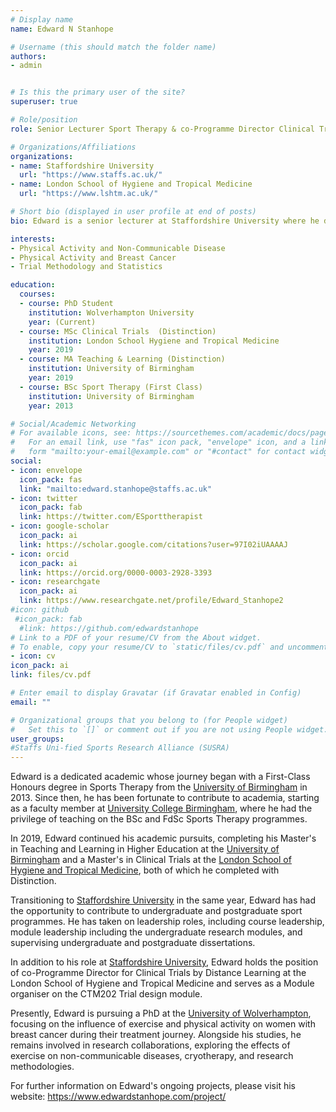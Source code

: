 ```yaml
---
# Display name
name: Edward N Stanhope

# Username (this should match the folder name)
authors:
- admin


# Is this the primary user of the site?
superuser: true

# Role/position
role: Senior Lecturer Sport Therapy & co-Programme Director Clinical Trials

# Organizations/Affiliations
organizations:
- name: Staffordshire University
  url: "https://www.staffs.ac.uk/"
- name: London School of Hygiene and Tropical Medicine
  url: "https://www.lshtm.ac.uk/"

# Short bio (displayed in user profile at end of posts)
bio: Edward is a senior lecturer at Staffordshire University where he delivers on the Undergraduate Sport Therapy and MSc Applied Research Programs. Edwards knowledge in trial methodology and statistics sees him oversee the dissertation module for all students registered on programs in the sport department. Edwards supervises a number of students conducting research on the BSc Sport Therapy, MSc Applied Reseach and MSc Sport and Exercise programs. Edward has a particular research interest in the effects of physical activity and patients with non-communicable diseases. Edward is currently undertaking a PhD which explores the effects of physical activity in breast cancer patients across their treatment continuum. 

interests:
- Physical Activity and Non-Communicable Disease
- Physical Activity and Breast Cancer
- Trial Methodology and Statistics

education:
  courses:
  - course: PhD Student
    institution: Wolverhampton University
    year: (Current)
  - course: MSc Clinical Trials  (Distinction)
    institution: London School Hygiene and Tropical Medicine
    year: 2019
  - course: MA Teaching & Learning (Distinction)
    institution: University of Birmingham
    year: 2019
  - course: BSc Sport Therapy (First Class)
    institution: University of Birmingham
    year: 2013

# Social/Academic Networking
# For available icons, see: https://sourcethemes.com/academic/docs/page-builder/#icons
#   For an email link, use "fas" icon pack, "envelope" icon, and a link in the
#   form "mailto:your-email@example.com" or "#contact" for contact widget.
social:
- icon: envelope
  icon_pack: fas
  link: "mailto:edward.stanhope@staffs.ac.uk"
- icon: twitter
  icon_pack: fab
  link: https://twitter.com/ESporttherapist
- icon: google-scholar
  icon_pack: ai
  link: https://scholar.google.com/citations?user=97I02iUAAAAJ
- icon: orcid
  icon_pack: ai
  link: https://orcid.org/0000-0003-2928-3393
- icon: researchgate
  icon_pack: ai
  link: https://www.researchgate.net/profile/Edward_Stanhope2
#icon: github
 #icon_pack: fab
  #link: https://github.com/edwardstanhope
# Link to a PDF of your resume/CV from the About widget.
# To enable, copy your resume/CV to `static/files/cv.pdf` and uncomment the lines below.
- icon: cv
icon_pack: ai
link: files/cv.pdf

# Enter email to display Gravatar (if Gravatar enabled in Config)
email: ""

# Organizational groups that you belong to (for People widget)
#   Set this to `[]` or comment out if you are not using People widget.
user_groups:
#Staffs Uni-fied Sports Research Alliance (SUSRA)
---
```


Edward is a dedicated academic whose journey began with a First-Class Honours degree in Sports Therapy from the [University of Birmingham](https://www.birmingham.ac.uk/) in 2013. Since then, he has been fortunate to contribute to academia, starting as a faculty member at [University College Birmingham](https://www.ucb.ac.uk/), where he had the privilege of teaching on the BSc and FdSc Sports Therapy programmes.

In 2019, Edward continued his academic pursuits, completing his Master's in Teaching and Learning in Higher Education at the [University of Birmingham](https://www.birmingham.ac.uk/) and a Master's in Clinical Trials at the [London School of Hygiene and Tropical Medicine](https://www.lshtm.ac.uk/), both of which he completed with Distinction.

Transitioning to [Staffordshire University](https://www.staffs.ac.uk/) in the same year, Edward has had the opportunity to contribute to undergraduate and postgraduate sport programmes. He has taken on leadership roles, including course leadership, module leadership including the undergraduate research modules, and supervising undergraduate and postgraduate dissertations.

In addition to his role at [Staffordshire University](https://www.staffs.ac.uk/), Edward holds the position of co-Programme Director for Clinical Trials by Distance Learning at the London School of Hygiene and Tropical Medicine and serves as a Module organiser on the CTM202 Trial design module.

Presently, Edward is pursuing a PhD at the [University of Wolverhampton](https://www.wlv.ac.uk/), focusing on the influence of exercise and physical activity on women with breast cancer during their treatment journey. Alongside his studies, he remains involved in research collaborations, exploring the effects of exercise on non-communicable diseases, cryotherapy, and research methodologies.

For further information on Edward's ongoing projects, please visit his website: https://www.edwardstanhope.com/project/

